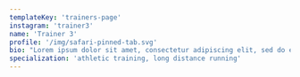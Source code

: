 ```yaml
---
templateKey: 'trainers-page'
instagram: 'trainer3'
name: 'Trainer 3'
profile: '/img/safari-pinned-tab.svg'
bio: "Lorem ipsum dolor sit amet, consectetur adipiscing elit, sed do eiusmod tempor incididunt ut labore et dolore magna aliqua. Ut enim ad minim veniam, quis nostrud exercitation ullamco laboris nisi ut aliquip ex ea commodo consequat. Duis aute irure dolor in reprehenderit in voluptate velit esse cillum dolore eu fugiat nulla pariatur. Excepteur sint occaecat cupidatat non proident, sunt in culpa qui officia deserunt mollit anim id est laborum."
specialization: 'athletic training, long distance running'
---
```

